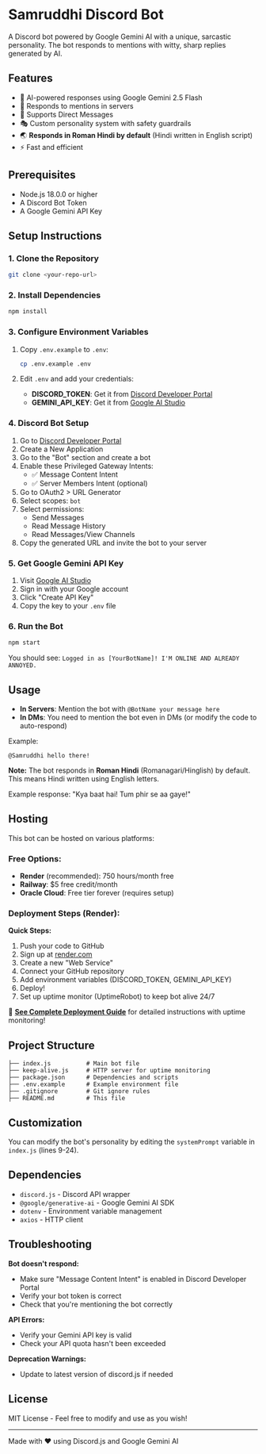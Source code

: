 # Samruddhi Discord Bot

A Discord bot powered by Google Gemini AI with a unique, sarcastic personality. The bot responds to mentions with witty, sharp replies generated by AI.

## Features

- 🤖 AI-powered responses using Google Gemini 2.5 Flash
- 💬 Responds to mentions in servers
- 📨 Supports Direct Messages
- 🎭 Custom personality system with safety guardrails
- 🌏 **Responds in Roman Hindi by default** (Hindi written in English script)
- ⚡ Fast and efficient

## Prerequisites

- Node.js 18.0.0 or higher
- A Discord Bot Token
- A Google Gemini API Key

## Setup Instructions

### 1. Clone the Repository

```bash
git clone <your-repo-url>
```

### 2. Install Dependencies

```bash
npm install
```

### 3. Configure Environment Variables

1. Copy `.env.example` to `.env`:
   ```bash
   cp .env.example .env
   ```

2. Edit `.env` and add your credentials:
   - **DISCORD_TOKEN**: Get it from [Discord Developer Portal](https://discord.com/developers/applications)
   - **GEMINI_API_KEY**: Get it from [Google AI Studio](https://makersuite.google.com/app/apikey)

### 4. Discord Bot Setup

1. Go to [Discord Developer Portal](https://discord.com/developers/applications)
2. Create a New Application
3. Go to the "Bot" section and create a bot
4. Enable these Privileged Gateway Intents:
   - ✅ Message Content Intent
   - ✅ Server Members Intent (optional)
5. Go to OAuth2 > URL Generator
6. Select scopes: `bot`
7. Select permissions: 
   - Send Messages
   - Read Message History
   - Read Messages/View Channels
8. Copy the generated URL and invite the bot to your server

### 5. Get Google Gemini API Key

1. Visit [Google AI Studio](https://makersuite.google.com/app/apikey)
2. Sign in with your Google account
3. Click "Create API Key"
4. Copy the key to your `.env` file

### 6. Run the Bot

```bash
npm start
```

You should see: `Logged in as [YourBotName]! I'M ONLINE AND ALREADY ANNOYED.`

## Usage

- **In Servers**: Mention the bot with `@BotName your message here`
- **In DMs**: You need to mention the bot even in DMs (or modify the code to auto-respond)

Example:
```
@Samruddhi hello there!
```

**Note:** The bot responds in **Roman Hindi** (Romanagari/Hinglish) by default. This means Hindi written using English letters.

Example response: "Kya baat hai! Tum phir se aa gaye!"

## Hosting

This bot can be hosted on various platforms:

### Free Options:
- **Render** (recommended): 750 hours/month free
- **Railway**: $5 free credit/month
- **Oracle Cloud**: Free tier forever (requires setup)

### Deployment Steps (Render):

**Quick Steps:**
1. Push your code to GitHub
2. Sign up at [render.com](https://render.com)
3. Create a new "Web Service"
4. Connect your GitHub repository
5. Add environment variables (DISCORD_TOKEN, GEMINI_API_KEY)
6. Deploy!
7. Set up uptime monitor (UptimeRobot) to keep bot alive 24/7

📖 **[See Complete Deployment Guide](DEPLOYMENT.md)** for detailed instructions with uptime monitoring!

## Project Structure

```
├── index.js          # Main bot file
├── keep-alive.js     # HTTP server for uptime monitoring
├── package.json      # Dependencies and scripts
├── .env.example      # Example environment file
├── .gitignore        # Git ignore rules
├── README.md         # This file
```

## Customization

You can modify the bot's personality by editing the `systemPrompt` variable in `index.js` (lines 9-24).

## Dependencies

- `discord.js` - Discord API wrapper
- `@google/generative-ai` - Google Gemini AI SDK
- `dotenv` - Environment variable management
- `axios` - HTTP client

## Troubleshooting

**Bot doesn't respond:**
- Make sure "Message Content Intent" is enabled in Discord Developer Portal
- Verify your bot token is correct
- Check that you're mentioning the bot correctly

**API Errors:**
- Verify your Gemini API key is valid
- Check your API quota hasn't been exceeded

**Deprecation Warnings:**
- Update to latest version of discord.js if needed

## License

MIT License - Feel free to modify and use as you wish!


---

Made with ❤️ using Discord.js and Google Gemini AI

